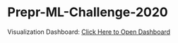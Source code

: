 # Prepr-ML-Challenge-2020

Visualization Dashboard: [Click Here to Open Dashboard](https://app.powerbi.com/view?r=eyJrIjoiMjVhYTM4NTUtZTRlNy00OGQ1LTk3OTgtMGU2YjMyMmIyMzZiIiwidCI6ImQxYTBkZTYxLThiODAtNDcxZC1hYjk5LTdkN2Q5NjQxMTA3OSJ9)
